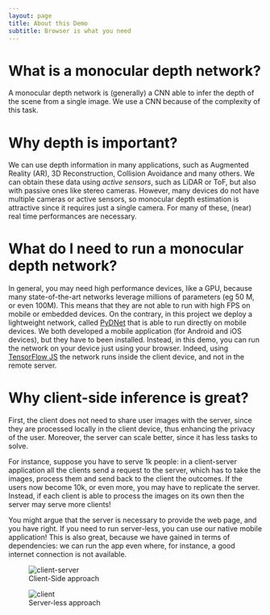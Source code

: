 ```yaml
---
layout: page
title: About this Demo
subtitle: Browser is what you need
---
```


# What is a monocular depth network?

A monocular depth network is (generally) a CNN able to infer 
the depth of the scene from a single image. We use a CNN because of the
complexity of this task.

# Why depth is important?
We can use depth information in many applications, such as Augmented Reality (AR),
3D Reconstruction, Collision Avoidance and many others.
We can obtain these data using *active sensors*, such as LiDAR or ToF, but also with passive ones like
stereo cameras. However, many devices do not have multiple cameras or active sensors, so monocular depth estimation
is attractive since it requires just a single camera. For many of these, (near) real time performances are necessary.

# What do I need to run a monocular depth network?
In general, you may need high performance devices, like a GPU, because many state-of-the-art networks
leverage millions of parameters (eg 50 M, or even 100M). This means that they are not able to run with high FPS
on mobile or embedded devices. On the contrary, in this project we deploy a lightweight network, called [PyDNet](https://arxiv.org/pdf/1806.11430.pdf)
that is able to run directly on mobile devices.
We both developed a mobile application (for Android and iOS devices), but they have to been installed. Instead, in this demo, you can run the network on your device just using your
browser. Indeed, using [TensorFlow JS](https://www.tensorflow.org/js) the network runs inside the client device, and not in the remote server.

# Why client-side inference is great?
First, the client does not need to share user images with the server, since they are processed locally in the client device, thus enhancing the privacy of the user.
Moreover, the server can scale better, since it has less tasks to solve.

For instance, suppose you have to serve 1k people: in a client-server application all the clients send a request to the server, which has to take the images, process them and send back to the client
the outcomes. If the users now become 10k, or even more, you may have to replicate the server. Instead, if each client is able to process the images on its own
then the server may serve more clients!

You might argue that the server is necessary to provide the web page, and you have right. If you need to run server-less, you can use our native mobile application! This is also great, because we have gained in terms of dependencies: we can run the app even where, for instance, a good internet connection is not available.

<div class="container">
  <div class="row">
    <div class="col-md-6 col-sm-12">
      <figure class="figure">
        <img src="{{site.baseurl}}/assets/img/client-server.png" alt="client-server">
        <figcaption class="figure-caption text-center">Client-Side approach</figcaption>
       </figure>
    </div>
    <div class="col-md-6 col-sm-12">
      <figure class="figure">
        <img src="{{site.baseurl}}/assets/img/client.png" alt="client"> 
        <figcaption class="figure-caption text-center">Server-less approach</figcaption>
      </figure>
    </div>
  </div>
</div>
